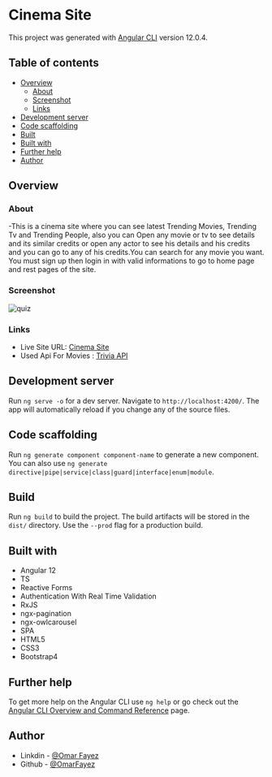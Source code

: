 
# Cinema Site
This project was generated with [Angular CLI](https://github.com/angular/angular-cli) version 12.0.4.

## Table of contents

- [Overview](#overview)
  - [About](#About)
  - [Screenshot](#screenshot)
  - [Links](#links)
- [Development server](#Development-server)
- [Code scaffolding](#Code-scaffolding)
- [Built](#built)
- [Built with](#built-with)
- [Further help](#Further-help)
- [Author](#author)
## Overview

### About

-This is a cinema site where you can see latest Trending Movies, Trending Tv and Trending People, also you can Open any movie or tv to see details and its similar credits or open any actor to see his details and his credits and you can go to any of his credits.You can search for any movie you want. <br>
You must sign up then login in with valid informations to go to home page and rest pages of the site.


### Screenshot

![quiz](https://im7.ezgif.com/tmp/ezgif-7-32146dc518b1.gif)

### Links

- Live Site URL: [Cinema Site](https://omarfayez.github.io/11.MoviesSite/)
- Used Api For Movies : [Trivia API](https://opentdb.com/api_config.php)

## Development server

Run `ng serve -o` for a dev server. Navigate to `http://localhost:4200/`. The app will automatically reload if you change any of the source files.

## Code scaffolding

Run `ng generate component component-name` to generate a new component. You can also use `ng generate directive|pipe|service|class|guard|interface|enum|module`.

## Build

Run `ng build` to build the project. The build artifacts will be stored in the `dist/` directory. Use the `--prod` flag for a production build.

## Built with

- Angular 12
- TS
- Reactive Forms
- Authentication With Real Time Validation
- RxJS
- ngx-pagination
- ngx-owlcarousel
- SPA
- HTML5
- CSS3
- Bootstrap4

## Further help

To get more help on the Angular CLI use `ng help` or go check out the [Angular CLI Overview and Command Reference](https://angular.io/cli) page.

## Author

- Linkdin - [@Omar Fayez](https://www.linkedin.com/in/fayez-95/)
- Github - [@OmarFayez](https://github.com/OmarFayez)
